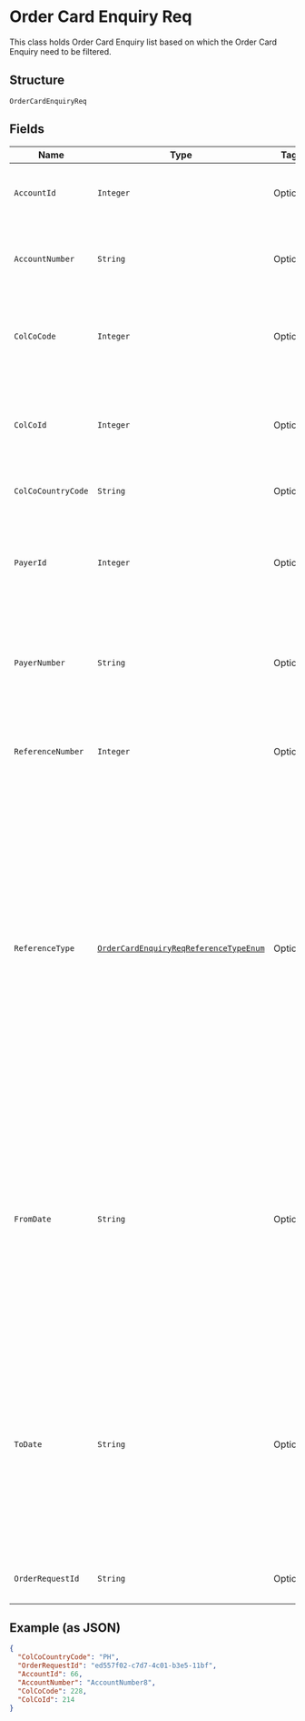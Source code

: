 
# Order Card Enquiry Req

This class holds Order Card Enquiry list based on which the Order Card Enquiry need to be filtered.

## Structure

`OrderCardEnquiryReq`

## Fields

| Name | Type | Tags | Description | Getter | Setter |
|  --- | --- | --- | --- | --- | --- |
| `AccountId` | `Integer` | Optional | Account ID of the customer.<br/> Optional if AccountNumber is passed, else mandatory. <br/> This input is a search criterion, if given. | Integer getAccountId() | setAccountId(Integer accountId) |
| `AccountNumber` | `String` | Optional | Account Number of the customer.<br/> Optional if AccountId is passed, else mandatory.<br/> This input is a search criterion, if given. | String getAccountNumber() | setAccountNumber(String accountNumber) |
| `ColCoCode` | `Integer` | Optional | Collecting Company Code (Shell Code) of the selected payer. <br /><br>Optional – when ‘ReferenceNumber’ is provided.<br /> | Integer getColCoCode() | setColCoCode(Integer colCoCode) |
| `ColCoId` | `Integer` | Optional | Collecting Company Id (in ) of the selected payer. <br /><br>Optional – when ‘ReferenceNumber’ is provided. Else, either ‘ColCoId’ or ‘ColCoCode’ is mandatory.<br /> | Integer getColCoId() | setColCoId(Integer colCoId) |
| `ColCoCountryCode` | `String` | Optional | ISO 3166 Alpha-2 Country Code for the customer and card owning country. | String getColCoCountryCode() | setColCoCountryCode(String colCoCountryCode) |
| `PayerId` | `Integer` | Optional | Payer Id (i.e. Customer Id of the Payment Customer) of the selected payer.<br /><br>Optional – when ‘ReferenceNumber’ is provided. Else, either ‘PayerId’ or ‘PayerNumber’ is mandatory. | Integer getPayerId() | setPayerId(Integer payerId) |
| `PayerNumber` | `String` | Optional | Payer Number of the selected payer.<br /><br>Optional – when ‘ReferenceNumber’ is provided. Else, either ‘PayerId’ or ‘PayerNumber’ is mandatory. | String getPayerNumber() | setPayerNumber(String payerNumber) |
| `ReferenceNumber` | `Integer` | Optional | Reference number of the Card Order/ Bulk Card Order/ Order Card Request.<br /><br>Mandatory when ColCo and Payer fields are not provided. Else, optional. | Integer getReferenceNumber() | setReferenceNumber(Integer referenceNumber) |
| `ReferenceType` | [`OrderCardEnquiryReqReferenceTypeEnum`](../../doc/models/order-card-enquiry-req-reference-type-enum.md) | Optional | Type of the reference number provided.<br /><br>Mandatory if ReferenceNumber is provided. Else optional.<br /><br>Allowed Values:<br /><br>1=Main Reference(Main Order Reference Number returned in the output of Card/OrderCard service. <br /><br>2=Order Card Reference (Reference number for each individual card in the order submitted via Card/OrderCard service. <br /><br>3=Bulk Order Card Reference (Reference number returned in the response of bulkcardinterface /UploadOrderCardTemplate. ) | OrderCardEnquiryReqReferenceTypeEnum getReferenceType() | setReferenceType(OrderCardEnquiryReqReferenceTypeEnum referenceType) |
| `FromDate` | `String` | Optional | Card Orders from Date/Time.<br /><br>Optional.<br /><br>Value should be with in last 7 days<br /><br>This field is ignored if ReferenceNumber is provided <br /><br>This field is optional when not provided and ReferenceNumber is null or empty then the value should be set to D-7(Where D is current date)<br /><br>Format: yyyyMMdd | String getFromDate() | setFromDate(String fromDate) |
| `ToDate` | `String` | Optional | Card Order to Date/Time<br /><br>Optional<br /><br>Value should be with in last 7 days<br /><br>This field is ignored if ReferenceNumber is provided <br /><br>This field is optional when not provided and ReferenceNumber is null or empty then the value should be set to current date<br /><br>Format: yyyyMMdd | String getToDate() | setToDate(String toDate) |
| `OrderRequestId` | `String` | Optional | Client provided Unique Id of the original Order Card request, the status of which is enquired by this API | String getOrderRequestId() | setOrderRequestId(String orderRequestId) |

## Example (as JSON)

```json
{
  "ColCoCountryCode": "PH",
  "OrderRequestId": "ed557f02-c7d7-4c01-b3e5-11bf",
  "AccountId": 66,
  "AccountNumber": "AccountNumber8",
  "ColCoCode": 228,
  "ColCoId": 214
}
```

